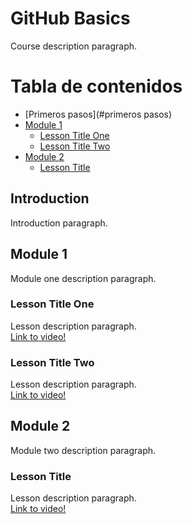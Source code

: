 # GitHub Basics
Course description paragraph.

# Tabla de contenidos

* [Primeros pasos](#primeros pasos)
* [Module 1](#module-1)
  * [Lesson Title One](#lesson-title-one)
  * [Lesson Title Two](#lesson-title-two)
* [Module 2](#module-2)
  * [Lesson Title](#lesson-title)


## Introduction
Introduction paragraph.

## Module 1
Module one description paragraph.

### Lesson Title One
Lesson description paragraph.   
[Link to video!](http://google.com)

### Lesson Title Two
Lesson description paragraph.     
[Link to video!](http://mit.edu)

## Module 2
Module two description paragraph.

### Lesson Title
Lesson description paragraph.     
[Link to video!](http://amazon.com)
